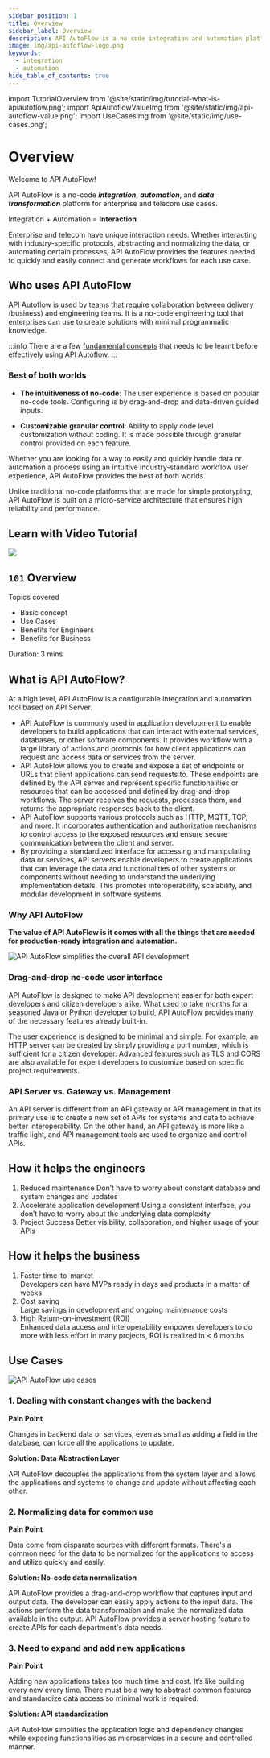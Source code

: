 ```yaml
---
sidebar_position: 1
title: Overview
sidebar_label: Overview
description: API AutoFlow is a no-code integration and automation platform
image: img/api-autoflow-logo.png
keywords:
  - integration
  - automation
hide_table_of_contents: true
---
```


import TutorialOverview from '@site/static/img/tutorial-what-is-apiautoflow.png';
import ApiAutoflowValueImg from '@site/static/img/api-autoflow-value.png';
import UseCasesImg from '@site/static/img/use-cases.png';

# Overview

Welcome to API AutoFlow!

API AutoFlow is a no-code **_integration_**, **_automation_**, and **_data transformation_** platform for enterprise and telecom use cases.

<div>
    <p class="interactor-simbol">
        Integration + Automation = <strong>Interaction</strong>
    </p>
</div>

Enterprise and telecom have unique interaction needs.  Whether interacting with industry-specific protocols, abstracting and normalizing the data, or automating certain processes, API AutoFlow provides the features needed to quickly and easily connect and generate workflows for each use case.

## Who uses API AutoFlow

API Autoflow is used by teams that require collaboration between delivery (business) and engineering teams.  It is a no-code engineering tool that enterprises can use to create solutions with minimal programmatic knowledge.

:::info
There are a few [fundamental concepts](../Getting-Started/Concepts/) that needs to be learnt before effectively using API Autoflow.
:::


### Best of both worlds

- **The intuitiveness of no-code**: The user experience is based on popular no-code tools. Configuring is by drag-and-drop and data-driven guided inputs.

- **Customizable granular control**: Ability to apply code level customization without coding. It is made possible through granular control provided on each feature. 


Whether you are looking for a way to easily and quickly handle data or automation a process using an intuitive industry-standard workflow user experience, API AutoFlow provides the best of both worlds.

Unlike traditional no-code platforms that are made for simple prototyping, API AutoFlow is built on a micro-service architecture that ensures high reliability and performance.  


## Learn with Video Tutorial

<div class="videoBlock">
    <div class="videoLeft">
        <div class="videoWrapper">
            <a href="../../Tutorial/#101-what-is-api-autoflow"><img src={TutorialOverview} /></a>
        </div>
    </div>
    <div class="videoRight">
        <div class="videoText">
            <h2><code>101</code> Overview</h2>
            <p>Topics covered</p>
                <ul>
                    <li>Basic concept</li>
                    <li>Use Cases</li>
                    <li>Benefits for Engineers</li>
                    <li>Benefits for Business</li>
                </ul>
            <p>Duration:  3 mins</p>
        </div>
    </div>
    <div class="videoClearer"></div>
</div>

## What is API AutoFlow?

At a high level, API AutoFlow is a configurable integration and automation tool based on API Server.

- API AutoFlow is commonly used in application development to enable developers to build applications that can interact with external services, databases, or other software components. It provides workflow with a large library of actions and protocols for how client applications can request and access data or services from the server.
- API AutoFlow allows you to create and expose a set of endpoints or URLs that client applications can send requests to. These endpoints are defined by the API server and represent specific functionalities or resources that can be accessed and defined by drag-and-drop workflows. The server receives the requests, processes them, and returns the appropriate responses back to the client.
- API AutoFlow supports various protocols such as HTTP, MQTT, TCP, and more. It incorporates authentication and authorization mechanisms to control access to the exposed resources and ensure secure communication between the client and server.
- By providing a standardized interface for accessing and manipulating data or services, API servers enable developers to create applications that can leverage the data and functionalities of other systems or components without needing to understand the underlying implementation details. This promotes interoperability, scalability, and modular development in software systems.

### Why API AutoFlow
**The value of API AutoFlow is it comes with all the things that are needed for production-ready integration and automation.**

<div style={{width: 100 + '%', textAlign: 'center'}}>
    <img src={ApiAutoflowValueImg} alt="API AutoFlow simplifies the overall API development" style={{ maxWidth: 30 + 'em' }} />
</div>

### Drag-and-drop no-code user interface

API AutoFlow is designed to make API development easier for both expert developers and citizen developers alike. What used to take months for a seasoned Java or Python developer to build, API AutoFlow provides many of the necessary features already built-in.

The user experience is designed to be minimal and simple. For example, an HTTP server can be created by simply providing a port number, which is sufficient for a citizen developer. Advanced features such as TLS and CORS are also available for expert developers to customize based on specific project requirements.

### API Server vs. Gateway vs. Management

An API server is different from an API gateway or API management in that its primary use is to create a new set of APIs for systems and data to achieve better interoperability. On the other hand, an API gateway is more like a traffic light, and API management tools are used to organize and control APIs.

## How it helps the engineers

1. Reduced maintenance
Don’t have to worry about constant database and system changes and updates
2. Accelerate application development
Using a consistent interface, you don’t have to worry about the underlying data complexity
3. Project Success
Better visibility, collaboration, and higher usage of your APIs

## How it helps the business

1. Faster time-to-market<br />
Developers can have MVPs ready in days and products in a matter of weeks
2. Cost saving<br />
Large savings in development and ongoing maintenance costs
3. High Return-on-investment (ROI)<br />
Enhanced data access and interoperability empower developers to do more with less effort
In many projects, ROI is realized in &lt; 6 months

## Use Cases

<div style={{width: 100 + '%', textAlign: 'center'}}>
    <img src={UseCasesImg} alt="API AutoFlow use cases"/>
</div>

### 1. Dealing with constant changes with the backend

**Pain Point**

Changes in backend data or services, even as small as adding a field in the database, can force all the applications to update.

**Solution: Data Abstraction Layer**

API AutoFlow decouples the applications from the system layer and allows the applications and systems to change and update without affecting each other.


### 2. Normalizing data for common use

**Pain Point**

Data come from disparate sources with different formats.  There's a common need for the data to be normalized for the applications to access and utilize quickly and easily.

**Solution: No-code data normalization**

API AutoFlow provides a drag-and-drop workflow that captures input and output data.  The developer can easily apply actions to the input data.  The actions perform the data transformation and make the normalized data available in the output.  API AutoFlow provides a server hosting feature to create APIs for each department's data needs.

### 3. Need to expand and add new applications

**Pain Point**

Adding new applications takes too much time and cost.  It’s like building every new every time.  There must be a way to abstract common features and standardize data access so minimal work is required.

**Solution: API standardization**

API AutoFlow simplifies the application logic and dependency changes while exposing functionalities as microservices in a secure and controlled manner.
